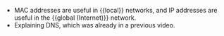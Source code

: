 - MAC addresses are useful in {{local}} networks, and IP addresses are useful in the {{global (Internet)}} network. 
- Explaining DNS, which was already in a previous video.
